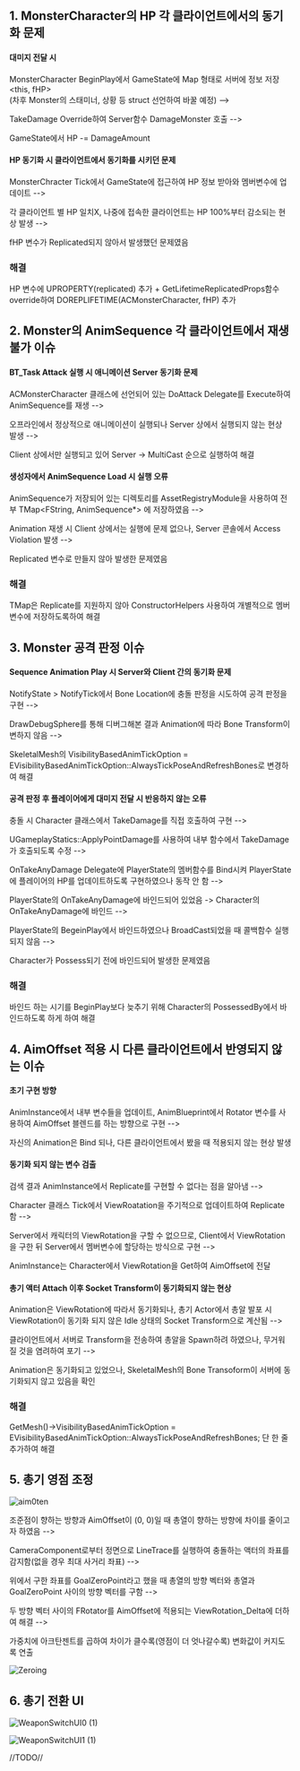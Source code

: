 ## 1. MonsterCharacter의 HP 각 클라이언트에서의 동기화 문제

#### 대미지 전달 시

MonsterCharacter BeginPlay에서 GameState에 Map 형태로 서버에 정보 저장 <this, fHP> <br>
(차후 Monster의 스태미너, 상황 등 struct 선언하여 바꿀 예정) -->

TakeDamage Override하여 Server함수 DamageMonster 호출 -->

GameState에서 HP -= DamageAmount

#### HP 동기화 시 클라이언트에서 동기화를 시키던 문제

MonsterChracter Tick에서 GameState에 접근하여 HP 정보 받아와 멤버변수에 업데이트 -->

각 클라이언트 별 HP 일치X, 나중에 접속한 클라이언트는 HP 100%부터 감소되는 현상 발생 -->

fHP 변수가 Replicated되지 않아서 발생했던 문제였음

### 해결

HP 변수에 UPROPERTY(replicated) 추가 + GetLifetimeReplicatedProps함수 override하여 DOREPLIFETIME(ACMonsterCharacter, fHP) 추가

## 2. Monster의 AnimSequence 각 클라이언트에서 재생 불가 이슈

#### BT_Task Attack 실행 시 애니메이션 Server 동기화 문제

ACMonsterCharacter 클래스에 선언되어 있는 DoAttack Delegate를 Execute하여 AnimSequence를 재생 -->

오프라인에서 정상적으로 애니메이션이 실행되나 Server 상에서 실행되지 않는 현상 발생 -->

Client 상에서만 실행되고 있어 Server -> MultiCast 순으로 실행하여 해결

#### 생성자에서 AnimSequence Load 시 실행 오류

AnimSequence가 저장되어 있는 디렉토리를 AssetRegistryModule을 사용하여 전부 TMap<FString, AnimSequence*> 에 저장하였음 -->

Animation 재생 시 Client 상에서는 실행에 문제 없으나, Server 콘솔에서 Access Violation 발생 -->

Replicated 변수로 만들지 않아 발생한 문제였음

### 해결

TMap은 Replicate를 지원하지 않아 ConstructorHelpers 사용하여 개별적으로 멤버변수에 저장하도록하여 해결

## 3. Monster 공격 판정 이슈

#### Sequence Animation Play 시 Server와 Client 간의 동기화 문제
NotifyState > NotifyTick에서 Bone Location에 충돌 판정을 시도하여 공격 판정을 구현 -->

DrawDebugSphere를 통해 디버그해본 결과 Animation에 따라 Bone Transform이 변하지 않음 -->

SkeletalMesh의 VisibilityBasedAnimTickOption = EVisibilityBasedAnimTickOption::AlwaysTickPoseAndRefreshBones로 변경하여 해결

#### 공격 판정 후 플레이어에게 대미지 전달 시 반응하지 않는 오류
충돌 시 Character 클래스에서 TakeDamage를 직접 호출하여 구현 -->

UGameplayStatics::ApplyPointDamage를 사용하여 내부 함수에서 TakeDamage가 호출되도록 수정 -->

OnTakeAnyDamage Delegate에 PlayerState의 멤버함수를 Bind시켜 PlayerState에 플레이어의 HP를 업데이트하도록 구현하였으나 동작 안 함 -->

PlayerState의 OnTakeAnyDamage에 바인드되어 있었음 -> Character의 OnTakeAnyDamage에 바인드 -->

PlayerState의 BegeinPlay에서 바인드하였으나 BroadCast되었을 때 콜백함수 실행되지 않음 -->

Character가 Possess되기 전에 바인드되어 발생한 문제였음

### 해결

바인드 하는 시기를 BeginPlay보다 늦추기 위해 Character의 PossessedBy에서 바인드하도록 하게 하여 해결

## 4. AimOffset 적용 시 다른 클라이언트에서 반영되지 않는 이슈

#### 초기 구현 방향
AnimInstance에서 내부 변수들을 업데이트, AnimBlueprint에서 Rotator 변수를 사용하여 AimOffset 블렌드를 하는 방향으로 구현 -->

자신의 Animation은 Bind 되나, 다른 클라이언트에서 봤을 때 적용되지 않는 현상 발생

#### 동기화 되지 않는 변수 검출

검색 결과 AnimInstance에서 Replicate를 구현할 수 없다는 점을 알아냄 -->

Character 클래스 Tick에서 ViewRoatation을 주기적으로 업데이트하여 Replicate함 -->

Server에서 캐릭터의 ViewRotation을 구할 수 없으므로, Client에서 ViewRotation을 구한 뒤 Server에서 멤버변수에 할당하는 방식으로 구현 -->

AnimInstance는 Character에서 ViewRotation을 Get하여 AimOffset에 전달

#### 총기 액터 Attach 이후 Socket Transform이 동기화되지 않는 현상

Animation은 ViewRotation에 따라서 동기화되나, 총기 Actor에서 총알 발포 시 ViewRotation이 동기화 되지 않은 Idle 상태의 Socket Transform으로 계산됨 -->

클라이언트에서 서버로 Transform을 전송하여 총알을 Spawn하려 하였으나, 무거워질 것을 염려하여 포기 -->

Animation은 동기화되고 있었으나, SkeletalMesh의 Bone Transoform이 서버에 동기화되지 않고 있음을 확인

### 해결

GetMesh()->VisibilityBasedAnimTickOption = EVisibilityBasedAnimTickOption::AlwaysTickPoseAndRefreshBones; 단 한 줄 추가하여 해결


## 5. 총기 영점 조정

![aim0ten](https://github.com/user-attachments/assets/e27c2647-439e-4153-82ea-ae7189fa7bc7)

조준점이 향하는 방향과 AimOffset이 (0, 0)일 때 총열이 향하는 방향에 차이를 줄이고자 하였음 -->

CameraComponent로부터 정면으로 LineTrace를 실행하여 충돌하는 액터의 좌표를 감지함(없을 경우 최대 사거리 좌표) -->

위에서 구한 좌표를 GoalZeroPoint라고 했을 때 총열의 방향 벡터와 총열과 GoalZeroPoint 사이의 방향 벡터를 구함 -->

두 방향 벡터 사이의 FRotator를 AimOffset에 적용되는 ViewRotation_Delta에 더하여 해결 -->

가중치에 아크탄젠트를 곱하여 차이가 클수록(영점이 더 엇나갈수록) 변화값이 커지도록 연출

![Zeroing](https://github.com/user-attachments/assets/9d2cfd18-3cdb-4cd9-9e61-b864246bc5b3)

## 6. 총기 전환 UI

![WeaponSwitchUI0 (1)](https://github.com/user-attachments/assets/926078e1-5b90-4cd0-922c-074eef2342f4)

![WeaponSwitchUI1 (1)](https://github.com/user-attachments/assets/ab2ed28e-f1ad-4a7e-83c6-ecc278570cb7)

//TODO//

